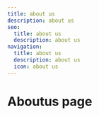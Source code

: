 ```yaml
---
title: about us
description: about us
seo:
  title: about us
  description: about us
navigation:
  title: about us
  description: about us
  icon: about us
---
```


# Aboutus page

